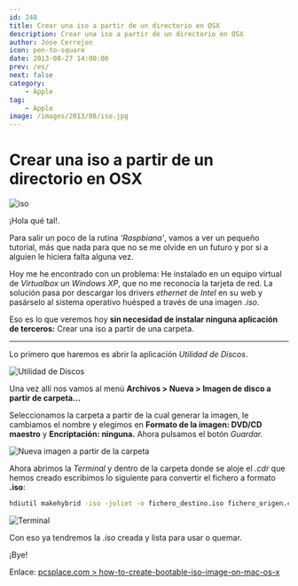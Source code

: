 ```yaml
---
id: 248
title: Crear una iso a partir de un directorio en OSX
description: Crear una iso a partir de un directorio en OSX
author: Jose Cerrejon
icon: pen-to-square
date: 2013-08-27 14:00:00
prev: /es/
next: false
category:
    - Apple
tag:
    - Apple
image: /images/2013/08/iso.jpg
---
```


# Crear una iso a partir de un directorio en OSX

![iso](/images/2013/08/iso.jpg)

¡Hola qué tal!.

Para salir un poco de la rutina _'Raspbiana'_, vamos a ver un pequeño tutorial, más que nada para que no se me olvide en un futuro y por si a alguien le hiciera falta alguna vez.

Hoy me he encontrado con un problema: He instalado en un equipo virtual de _Virtualbox_ un _Windows XP_, que no me reconocía la tarjeta de red. La solución pasa por descargar los drivers _ethernet_ de _Intel_ en su web y pasárselo al sistema operativo huésped a través de una imagen _.iso_.

Eso es lo que veremos hoy **sin necesidad de instalar ninguna aplicación de terceros:** Crear una iso a partir de una carpeta.

---

Lo primero que haremos es abrir la aplicación _Utilidad de Discos_.

![Utilidad de Discos](/images/2013/08/diskutil_01.jpg "Utilidad de Discos")

Una vez allí nos vamos al menú **Archivos > Nueva > Imagen de disco a partir de carpeta...**

Seleccionamos la carpeta a partir de la cual generar la imagen, le cambiamos el nombre y elegimos en **Formato de la imagen: DVD/CD maestro** y **Encriptación: ninguna.** Ahora pulsamos el botón _Guardar._

![Nueva imagen a partir de la carpeta](/images/2013/08/diskutil_02.jpg "Nueva imagen a partir de la carpeta")

Ahora abrimos la _Terminal_ y dentro de la carpeta donde se aloje el _.cdr_ que hemos creado escribimos lo siguiente para convertir el fichero a formato **.iso**:

```bash
hdiutil makehybrid -iso -joliet -o fichero_destino.iso fichero_origen.cdr
```

![Terminal](/images/2013/08/Terminal.jpg)

Con eso ya tendremos la _.iso_ creada y lista para usar o quemar.

¡Bye!

Enlace: [pcsplace.com > how-to-create-bootable-iso-image-on-mac-os-x](https://pcsplace.com/apple/how-to-create-bootable-iso-image-on-mac-os-x/)
